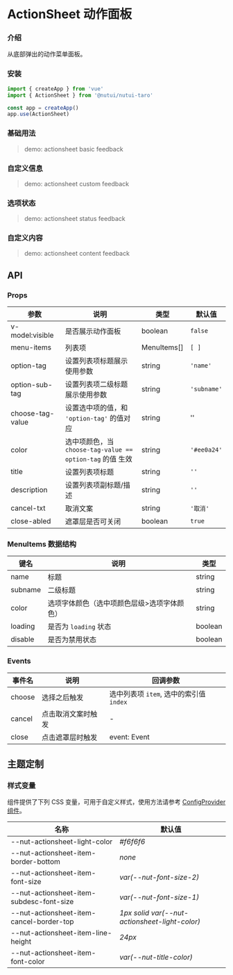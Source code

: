 # ActionSheet 动作面板

### 介绍

从底部弹出的动作菜单面板。

### 安装

```js
import { createApp } from 'vue'
import { ActionSheet } from '@nutui/nutui-taro'

const app = createApp()
app.use(ActionSheet)
```

### 基础用法

> demo: actionsheet basic feedback

### 自定义信息

> demo: actionsheet custom feedback

### 选项状态

> demo: actionsheet status feedback

### 自定义内容

> demo: actionsheet content feedback

## API

### Props

| 参数 | 说明 | 类型 | 默认值 |
| --- | --- | --- | --- |
| v-model:visible | 是否展示动作面板 | boolean | `false` |
| menu-items | 列表项 | MenuItems[] | `[ ] ` |
| option-tag | 设置列表项标题展示使用参数 | string | `'name'` |
| option-sub-tag | 设置列表项二级标题展示使用参数 | string | `'subname'` |
| choose-tag-value | 设置选中项的值，和 `'option-tag'` 的值对应 | string | '' |
| color | 选中项颜色，当 `choose-tag-value == option-tag` 的值 生效 | string | `'#ee0a24'` |
| title | 设置列表项标题 | string | `''` |
| description | 设置列表项副标题/描述 | string | `''` |
| cancel-txt | 取消文案 | string | `'取消'` |
| close-abled | 遮罩层是否可关闭 | boolean | `true` |

### MenuItems 数据结构

| 键名 | 说明 | 类型 |
| --- | --- | --- |
| name | 标题 | string |
| subname | 二级标题 | string |
| color | 选项字体颜色（选中项颜色层级>选项字体颜色） | string |
| loading | 是否为 `loading` 状态 | boolean |
| disable | 是否为禁用状态 | boolean |

### Events

| 事件名 | 说明 | 回调参数 |
| --- | --- | --- |
| choose | 选择之后触发 | 选中列表项 `item`, 选中的索引值 `index` |
| cancel | 点击取消文案时触发 | - |
| close | 点击遮罩层时触发 | event: Event |

## 主题定制

### 样式变量

组件提供了下列 CSS 变量，可用于自定义样式，使用方法请参考 [ConfigProvider 组件]()。

| 名称 | 默认值 |
| --- | --- |
| --nut-actionsheet-light-color | _#f6f6f6_ |
| --nut-actionsheet-item-border-bottom | _none_ |
| --nut-actionsheet-item-font-size | _var(--nut-font-size-2)_ |
| --nut-actionsheet-item-subdesc-font-size | _var(--nut-font-size-1)_ |
| --nut-actionsheet-item-cancel-border-top | _1px solid var(--nut-actionsheet-light-color)_ |
| --nut-actionsheet-item-line-height | _24px_ |
| --nut-actionsheet-item-font-color | _var(--nut-title-color)_ |

